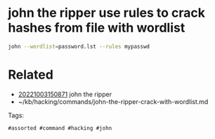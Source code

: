 # john the ripper use rules to crack hashes from file with wordlist
```bash
john --wordlist=password.lst --rules mypasswd
```

# Related

- [20221003150871](/zet/20221003150871/README.md) john the ripper
- ~/kb/hacking/commands/john-the-ripper-crack-with-wordlist.md

Tags:

    #assorted #command #hacking #john
